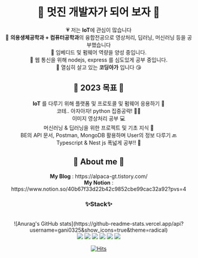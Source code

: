 <div align="center">
    <h1>🚀 멋진 개발자가 되어 보자 🚀</h1>
			💗 저는 <b>IoT</b>에 관심이 많습니다 </br>
			🧡 <b>의용생체공학과 + 컴퓨터공학과</b>의 융합전공으로 영상처리, 딥러닝, 머신러닝 등을 공부했습니다 </br>
			💙 임베디드 및 펌웨어 역량을 양성 중입니다. </br>
	    		💚 웹 통신을 위해 nodejs, express 를 심도있게 공부 중입니다. </br>
			💛 열심히 살고 있는 <b>코딩아가</b> 입니다 😘 </br>
	<h2>👑 2023 목표 👑</h2>
			<b>IoT</b> 를 다루기 위해 플랫폼 및 프로토콜 및 펌웨어 응용하기 📲  </br>
			코테.. 아자아자! python 집중공략! 👩‍💻  </br>
			이미지 영상처리 공부 💻  </br>
			머신러닝 & 딥러닝을 위한 프로젝트 및 기초 지식 🩻  </br>
			BE의 API 문서, Postman, MongoDB 활용하며 User의 정보 다루기 🔙  </br>
			Typescript & Nest js 폭넓게 공부!! 🔎  </br>
     	<h2>🐸 About me 🐸</h2>
      			<b>My Blog</b> : https://alpaca-gt.tistory.com/ </br>
	 		<b>My Notion</b> : https://www.notion.so/40b67f33d22b42c9852cbe99cac32a92?pvs=4  </br>	
</div>

<div align="center">
    <b><h3>✨Stack✨</h3></b>  </br>
![Anurag's GitHub stats](https://github-readme-stats.vercel.app/api?username=gani0325&show_icons=true&theme=radical) </br>
	
<img src="https://img.shields.io/badge/-python-success"> 
<img src="https://img.shields.io/badge/-IoT-blueviolet">
<img src="https://img.shields.io/badge/-OpenCV-red">
<img src="https://img.shields.io/badge/-MachineLearning-green">
<img src="https://img.shields.io/badge/-BackEnd-pink">
<img src="https://img.shields.io/badge/-Raspberrypi-ff69b4"> </br>


[![Hits](https://hits.seeyoufarm.com/api/count/incr/badge.svg?url=https%3A%2F%2Fgithub.com%2Fgani0325&count_bg=%239473E7&title_bg=%233644E9&icon=&icon_color=%23E7E7E7&title=hits&edge_flat=false)](https://github.com/gani0325)


</div>
